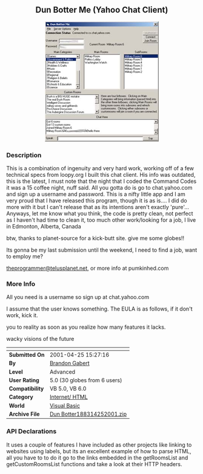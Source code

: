 ﻿<div align="center">

## Dun Botter Me \(Yahoo Chat Client\)

<img src="PIC20014251733239701.jpg">
</div>

### Description

This is a combination of ingenuity and very hard work, working off of a few technical specs from loopy.org I built this chat client. His info was outdated, this is the latest, I must note that the night that I coded the Command Codes it was a 15 coffee night, nuff said. All you gotta do is go to chat.yahoo.com and sign up a username and password. This is a nifty little app and I am very proud that I have released this program, though it is as is.... I did do more with it but I can't release that as its intentions aren't exactly 'pure'... Anyways, let me know what you think, the code is pretty clean, not perfect as I haven't had time to clean it, too much other work/looking for a job, I live in Edmonton, Alberta, Canada

btw, thanks to planet-source for a kick-butt site. give me some globes!!

Its gonna be my last submission until the weekend, I need to find a job, want to employ me?

theprogrammer@telusplanet.net, or more info at pumkinhed.com
 
### More Info
 
All you need is a username so sign up at chat.yahoo.com

I assume that the user knows something. The EULA is as follows, if it don't work, kick it.

you to reality as soon as you realize how many features it lacks.

wacky visions of the future


<span>             |<span>
---                |---
**Submitted On**   |2001-04-25 15:27:16
**By**             |[Brandon Gabert](https://github.com/Planet-Source-Code/PSCIndex/blob/master/ByAuthor/brandon-gabert.md)
**Level**          |Advanced
**User Rating**    |5.0 (30 globes from 6 users)
**Compatibility**  |VB 5\.0, VB 6\.0
**Category**       |[Internet/ HTML](https://github.com/Planet-Source-Code/PSCIndex/blob/master/ByCategory/internet-html__1-34.md)
**World**          |[Visual Basic](https://github.com/Planet-Source-Code/PSCIndex/blob/master/ByWorld/visual-basic.md)
**Archive File**   |[Dun Botter188314252001\.zip](https://github.com/Planet-Source-Code/brandon-gabert-dun-botter-me-yahoo-chat-client__1-22702/archive/master.zip)

### API Declarations

It uses a couple of features I have included as other projects like linking to websites using labels, but its an excellent example of how to parse HTML, all you have to to do it go to the links embedded in the getRoomsList and getCustomRoomsList functions and take a look at their HTTP headers.






